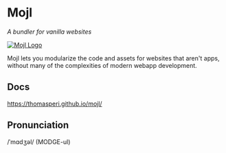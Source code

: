 # Mojl

*A bundler for vanilla websites*

[![Mojl Logo](https://thomasperi.github.io/mojl/mojl-logo-square.svg
"Read the Documentation")](https://thomasperi.github.io/mojl/)

Mojl lets you modularize the code and assets for websites that aren't apps, without many of the complexities of modern webapp development.

## Docs
<https://thomasperi.github.io/mojl/>

## Pronunciation
/ˈmɑdʒəl/ (MODGE-ul)
